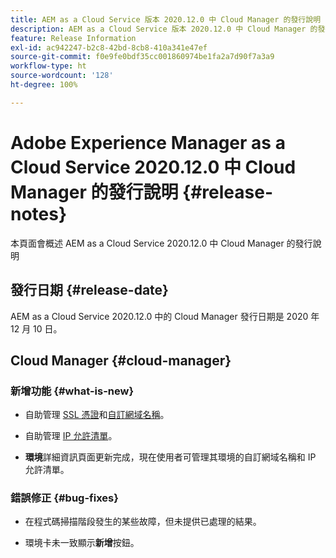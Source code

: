```yaml
---
title: AEM as a Cloud Service 版本 2020.12.0 中 Cloud Manager 的發行說明
description: AEM as a Cloud Service 版本 2020.12.0 中 Cloud Manager 的發行說明
feature: Release Information
exl-id: ac942247-b2c8-42bd-8cb8-410a341e47ef
source-git-commit: f0e9fe0bdf35cc001860974be1fa2a7d90f7a3a9
workflow-type: ht
source-wordcount: '128'
ht-degree: 100%

---
```


# Adobe Experience Manager as a Cloud Service 2020.12.0 中 Cloud Manager 的發行說明 {#release-notes}

本頁面會概述 AEM as a Cloud Service 2020.12.0 中 Cloud Manager 的發行說明

## 發行日期 {#release-date}

AEM as a Cloud Service 2020.12.0 中的 Cloud Manager 發行日期是 2020 年 12 月 10 日。

## Cloud Manager {#cloud-manager}

### 新增功能 {#what-is-new}

* 自助管理 [SSL 憑證](/help/implementing/cloud-manager/managing-ssl-certifications/introduction.md)和[自訂網域名稱](/help/implementing/cloud-manager/custom-domain-names/introduction.md)。

* 自助管理 [IP 允許清單](/help/implementing/cloud-manager/ip-allow-lists/introduction.md)。

* **環境**&#x200B;詳細資訊頁面更新完成，現在使用者可管理其環境的自訂網域名稱和 IP 允許清單。


### 錯誤修正  {#bug-fixes}

* 在程式碼掃描階段發生的某些故障，但未提供已處理的結果。

* 環境卡未一致顯示&#x200B;**新增**&#x200B;按鈕。
